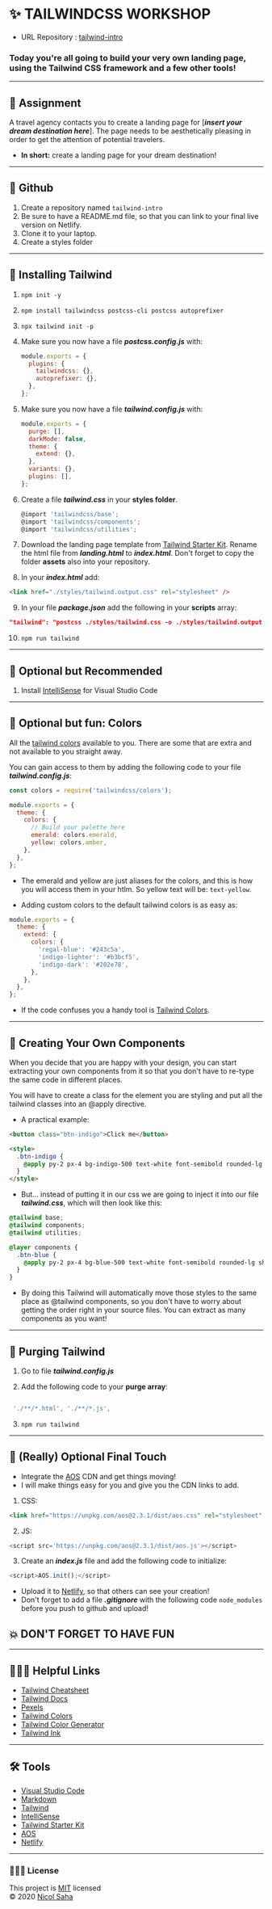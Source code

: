 
# ✨ TAILWINDCSS WORKSHOP

- URL Repository : [tailwind-intro](https://grb-ds.github.io/tailwind-intro/)

### Today you're all going to build your very own landing page, using the Tailwind CSS framework and a few other tools!

<hr/>

## 💭 Assignment

A travel agency contacts you to create a landing page for [***insert your dream destination here***]. The page needs to be aesthetically pleasing in order to get the attention of potential travelers.

- **In short:** create a landing page for your dream destination!

<hr/>

## 🐙 Github

1. Create a repository named `tailwind-intro`
2. Be sure to have a README.md file, so that you can link to your final live version on Netlify.
3. Clone it to your laptop.
4. Create a styles folder

<hr/>

## 📓 Installing Tailwind

1. `npm init -y`
2. `npm install tailwindcss postcss-cli postcss autoprefixer`
3. `npx tailwind init -p`
4. Make sure you now have a file **_postcss.config.js_** with:
   ```js
   module.exports = {
     plugins: {
       tailwindcss: {},
       autoprefixer: {},
     },
   };
   ```
5. Make sure you now have a file **_tailwind.config.js_** with:

   ```js
   module.exports = {
     purge: [],
     darkMode: false,
     theme: {
       extend: {},
     },
     variants: {},
     plugins: [],
   };
   ```

6. Create a file **_tailwind.css_** in your **styles folder**.

   ```js
   @import 'tailwindcss/base';
   @import 'tailwindcss/components';
   @import 'tailwindcss/utilities';
   ```

7. Download the landing page template from [Tailwind Starter Kit](https://www.creative-tim.com/learning-lab/tailwind-starter-kit/documentation/download). Rename the html file from **_landing.html_** to **_index.html_**. Don't forget to copy the folder **assets** also into your repository.

8. In your **_index.html_** add:

```html
<link href="./styles/tailwind.output.css" rel="stylesheet" />
```

9. In your file **_package.json_** add the following in your **scripts** array:

```json
"tailwind": "postcss ./styles/tailwind.css -o ./styles/tailwind.output.css"
```

10. `npm run tailwind`

<hr/>

## 💼 Optional but Recommended

1. Install [IntelliSense](https://marketplace.visualstudio.com/items?itemName=bradlc.vscode-tailwindcss) for Visual Studio Code

<hr/>

## 🎨 Optional but fun: Colors

All the [tailwind colors](https://tailwindcss.com/docs/customizing-colors#color-palette-reference) available to you. There are some that are extra and not available to you straight away.

You can gain access to them by adding the following code to your file **_tailwind.config.js_**:

```js
const colors = require('tailwindcss/colors');

module.exports = {
  theme: {
    colors: {
      // Build your palette here
      emerald: colors.emerald,
      yellow: colors.amber,
    },
  },
};
```

- The emerald and yellow are just aliases for the colors, and this is how you will access them in your htlm. So yellow text will be: `text-yellow`.

- Adding custom colors to the default tailwind colors is as easy as:

```js
module.exports = {
  theme: {
    extend: {
      colors: {
        'regal-blue': '#243c5a',
        'indigo-lighter': '#b3bcf5',
        'indigo-dark': '#202e78',
      },
    },
  },
};
```

- If the code confuses you a handy tool is [Tailwind Colors](https://tailwind-colors.meidev.co/).

<hr/>

## 🌟 Creating Your Own Components

When you decide that you are happy with your design, you can start extracting your own components from it so that you don't have to re-type the same code in different places.

You will have to create a class for the element you are styling and put all the tailwind classes into an @apply directive.

- A practical example:

```html
<button class="btn-indigo">Click me</button>

<style>
  .btn-indigo {
    @apply py-2 px-4 bg-indigo-500 text-white font-semibold rounded-lg shadow-md hover:bg-indigo-700 focus:outline-none focus:ring-2 focus:ring-indigo-400 focus:ring-opacity-75;
  }
</style>
```

- But... instead of putting it in our css we are going to inject it into our file **_tailwind.css_**, which will then look like this:

```css
@tailwind base;
@tailwind components;
@tailwind utilities;

@layer components {
  .btn-blue {
    @apply py-2 px-4 bg-blue-500 text-white font-semibold rounded-lg shadow-md hover:bg-blue-700 focus:outline-none focus:ring-2 focus:ring-blue-400 focus:ring-opacity-75;
  }
}
```

- By doing this Tailwind will automatically move those styles to the same place as @tailwind components, so you don't have to worry about getting the order right in your source files.
You can extract as many components as you want!
<hr />

## 🎩 Purging Tailwind

1. Go to file **_tailwind.config.js_**

2. Add the following code to your **purge array**:

```js

 './**/*.html', './**/*.js',

```

3. `npm run tailwind`

<hr/>

## 🚀 (Really) Optional Final Touch

- Integrate the [AOS](https://michalsnik.github.io/aos/) CDN and get things moving!
- I will make things easy for you and give you the CDN links to add.

1. CSS:

```html
<link href="https://unpkg.com/aos@2.3.1/dist/aos.css" rel="stylesheet" />
```

2. JS:

```js
<script src='https://unpkg.com/aos@2.3.1/dist/aos.js'></script>
```

3. Create an **_index.js_** file and add the following code to initialize:

```js
<script>AOS.init();</script>
```

- Upload it to [Netlify](https://www.netlify.com/), so that others can see your creation!
- Don't forget to add a file **_.gitignore_** with the following code `node_modules` before you push to github and upload!

## 💥 DON'T FORGET TO HAVE FUN

<hr/>

## 🧘🏽‍♀️ Helpful Links

- [Tailwind Cheatsheet](https://nerdcave.com/tailwind-cheat-sheet)
- [Tailwind Docs](https://tailwindcss.com/docs)
- [Pexels](https://www.pexels.com/nl-nl/)
- [Tailwind Colors](https://tailwind-colors.meidev.co/)
- [Tailwind Color Generator](https://tailwindcolorgenerator.com/)
- [Tailwind Ink](https://tailwind.ink/)

<hr/>

## 🛠 Tools

- [Visual Studio Code](https://code.visualstudio.com/)
- [Markdown](https://www.markdownguide.org/)
- [Tailwind](https://tailwindcss.com/)
- [IntelliSense](https://marketplace.visualstudio.com/items?itemName=bradlc.vscode-tailwindcss)
- [Tailwind Starter Kit](https://www.creative-tim.com/learning-lab/tailwind-starter-kit/presentation)
- [AOS](https://michalsnik.github.io/aos/)
- [Netlify](https://www.netlify.com/)

<hr/>

### 👩🏻‍💻 License

This project is [MIT](https://github.com/NicolSaha/tailwind-workshop/blob/main/README.md) licensed <br/>
© 2020 [Nicol Saha](https://github.com/NicolSaha)
 